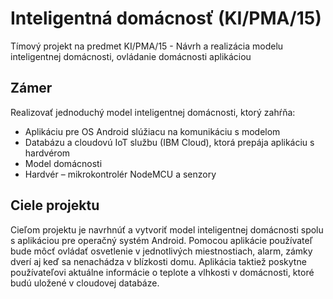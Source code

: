 # Inteligentná domácnosť (KI/PMA/15)
Tímový projekt na predmet KI/PMA/15 - Návrh a realizácia modelu inteligentnej domácnosti, ovládanie domácnosti aplikáciou

## Zámer
Realizovať jednoduchý model inteligentnej domácnosti, ktorý zahŕňa:
* Aplikáciu pre OS Android slúžiacu na komunikáciu s modelom
*	Databázu a cloudovú IoT službu (IBM Cloud), ktorá prepája aplikáciu s hardvérom
*	Model domácnosti
*	Hardvér – mikrokontrolér NodeMCU a senzory

## Ciele projektu
Cieľom projektu je navrhnúť a vytvoriť model inteligentnej domácnosti spolu s aplikáciou pre operačný systém Android. Pomocou aplikácie používateľ bude môcť ovládať osvetlenie v jednotlivých miestnostiach, alarm, zámky dverí aj keď sa nenachádza v blízkosti domu. Aplikácia taktiež poskytne používateľovi aktuálne informácie o teplote a vlhkosti v domácnosti, ktoré budú uložené v cloudovej databáze.



